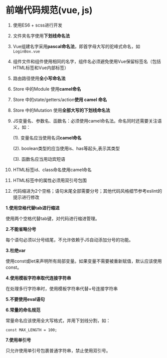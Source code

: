 # 前端代码规范(vue, js)

1. 使用ES6 + scss进行开发

2. 文件夹名字使用**下划线命名法**

3. Vue组建名字采用**pascal命名法**，即首字母大写的驼峰式命名，如`LoginBox.vue`

4. 组件文件和组件使用相同的名字，组件名必须避免使用Vue保留标签名（包括HTML标签和Vue内部标签）

5. 路由路径使用**全小写命名法**

6. Store 中的Module 使用**camel命名**

7. Store 中的state/getters/action**使用 camel 命名**

8. Store 中的Mutation 使用**全部大写的下划线命名法**

9. JS变量名、参数名、函数名：必须使用camel命名法。命名同时还需要关注语义，如：
    
    (1). 变量名应当使用名词**camel命名**
    
    (2). boolean类型的应当使用is、has等起头,表示其类型
    
    (3). 函数名应当用动宾短语
    
10. HTML标签id、class命名使用camel命名

11. HTML标签中的属性必须用双引号包围

12. 代码缩进为2个空格；语句末尾全部需要分号；其他代码风格细节参考eslint的提示进行修改



**1.使用空格代替tab进行缩进**

使用两个空格代替tab键，对代码进行缩进管理。

**2.不能省略分号**

每个语句必须以分号结尾，不允许依赖于JS自动添加分号的功能。

**3.杜绝var**

使用const或let来声明所有局部变量。如果变量不需要被重新赋值，默认应该使用const。

**4.使用模板字符串取代连接字符串**

在处理多行字符串时，使用模板字符串代替+号连接字符串

**5.不要使用eval语句**

**6.常量的命名规范**

常量命名应该使用全大写格式，并用下划线分割，如：

```
const MAX_LENGTH = 100;
```

**7.使用单引号**

只允许使用单引号包裹普通字符串，禁止使用双引号。